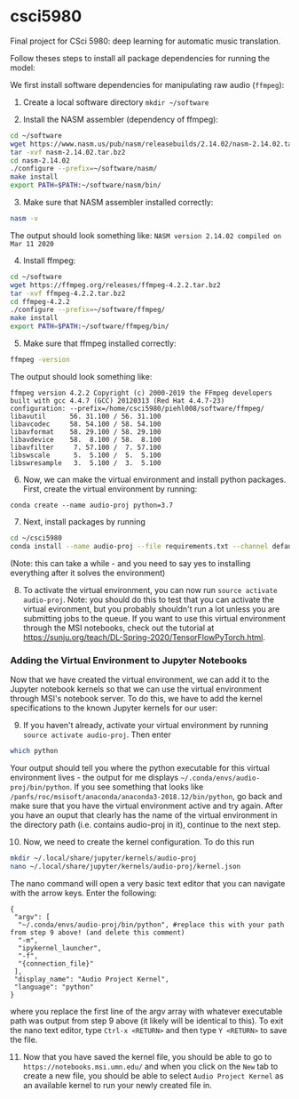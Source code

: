 # csci5980
Final project for CSci 5980: deep learning for automatic music translation.

Follow theses steps to install all package dependencies for running the model:

We first install software dependencies for manipulating raw audio (``ffmpeg``):

1. Create a local software directory
  `mkdir ~/software`

2. Install the NASM assembler (dependency of ffmpeg):
  ```bash
  cd ~/software
  wget https://www.nasm.us/pub/nasm/releasebuilds/2.14.02/nasm-2.14.02.tar.bz2
  tar -xvf nasm-2.14.02.tar.bz2
  cd nasm-2.14.02
  ./configure --prefix=~/software/nasm/
  make install
  export PATH=$PATH:~/software/nasm/bin/
  ```

3. Make sure that NASM assembler installed correctly:
  ```bash
  nasm -v
  ```
  The output should look something like:
  `NASM version 2.14.02 compiled on Mar 11 2020`

4. Install ffmpeg:
  ```bash
  cd ~/software
  wget https://ffmpeg.org/releases/ffmpeg-4.2.2.tar.bz2
  tar -xvf ffmpeg-4.2.2.tar.bz2
  cd ffmpeg-4.2.2
  ./configure --prefix=~/software/ffmpeg/
  make install
  export PATH=$PATH:~/software/ffmpeg/bin/
  ```

5. Make sure that ffmpeg installed correctly:
  ```bash
  ffmpeg -version
  ```
  The output should look something like:
  ```
  ffmpeg version 4.2.2 Copyright (c) 2000-2019 the FFmpeg developers
  built with gcc 4.4.7 (GCC) 20120313 (Red Hat 4.4.7-23)
  configuration: --prefix=/home/csci5980/piehl008/software/ffmpeg/
  libavutil      56. 31.100 / 56. 31.100
  libavcodec     58. 54.100 / 58. 54.100
  libavformat    58. 29.100 / 58. 29.100
  libavdevice    58.  8.100 / 58.  8.100
  libavfilter     7. 57.100 /  7. 57.100
  libswscale      5.  5.100 /  5.  5.100
  libswresample   3.  5.100 /  3.  5.100
  ```

6. Now, we can make the virtual environment and install python packages.  First, create the virtual environment by running:

`conda create --name audio-proj python=3.7`

7. Next, install packages by running

```bash
cd ~/csci5980
conda install --name audio-proj --file requirements.txt --channel defaults --channel conda-forge
```

(Note: this can take a while - and you need to say yes to installing everything after it solves the environment)

8. To activate the virtual environment, you can now run `source activate audio-proj`. Note: you should do this to test that you can activate the virtual evironment, but you probably shouldn't run a lot unless you are submitting jobs to the queue.  If you want to use this virtual environment through the MSI notebooks, check out the tutorial at https://sunju.org/teach/DL-Spring-2020/TensorFlowPyTorch.html.

### Adding the Virtual Environment to Jupyter Notebooks

Now that we have created the virtual environment, we can add it to the Jupyter notebook kernels so that we can use the virtual environment through MSI's notebook server. To do this, we have to add the kernel specifications to the known Jupyter kernels for our user:

9. If you haven't already, activate your virtual environment by running `source activate audio-proj`. Then enter

```bash 
which python
```

Your output should tell you where the python executable for this virtual environment lives - the output for me displays `~/.conda/envs/audio-proj/bin/python`.  If you see something that looks like `/panfs/roc/msisoft/anaconda/anaconda3-2018.12/bin/python`, go back and make sure that you have the virtual environment active and try again. After you have an ouput that clearly has the name of the virtual environment in the directory path (i.e. contains audio-proj in it), continue to the next step.

10. Now, we need to create the kernel configuration. To do this run

```bash
mkdir ~/.local/share/jupyter/kernels/audio-proj
nano ~/.local/share/jupyter/kernels/audio-proj/kernel.json
```

The nano command will open a very basic text editor that you can navigate with the arrow keys. Enter the following:

```text
{
 "argv": [
  "~/.conda/envs/audio-proj/bin/python", #replace this with your path from step 9 above! (and delete this comment)
  "-m",
  "ipykernel_launcher",
  "-f",
  "{connection_file}"
 ],
 "display_name": "Audio Project Kernel",
 "language": "python"
}
```
where you replace the first line of the argv array with whatever executable path was output from step 9 above (it likely will be identical to this). To exit the nano text editor, type `Ctrl-x <RETURN>` and then type `Y <RETURN>` to save the file.

11. Now that you have saved the kernel file, you should be able to go to `https://notebooks.msi.umn.edu/` and when you click on the `New` tab to create a new file, you should be able to select `Audio Project Kernel` as an available kernel to run your newly created file in.